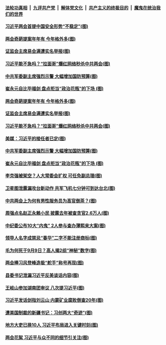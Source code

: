 

####  [法轮功真相](../../../../basic/blob/master/README.md?t=03101731) &nbsp;|&nbsp; [九评共产党](../../../../9ping.md/blob/master/README.md?t=03101731) &nbsp;|&nbsp; [解体党文化](../../../../jtdwh.md/blob/master/README.md?t=03101731)  &nbsp;|&nbsp; [共产主义的终极目的](../../../../gczydzjmd.md/blob/master/README.md?t=03101731) &nbsp;|&nbsp; [魔鬼在统治我们的世界](../../../../mgztzwmdsj.md/blob/master/README.md?t=03101731) 

#### [习近平两会首提中国安全形势“不稳定”(图)](../pages/p2/965096.md?t=03101731) 

#### [两会奇葩提案年年有 今年格外多(图)](../pages/p2/964779.md?t=03101731) 

#### [证监会主席易会满遭实名举报(图)](../pages/p2/965070.md?t=03101731) 

#### [习近平能不急吗？“拉面哥”爆红网络秒杀中共两会(图)](../pages/p2/965035.md?t=03101731) 

#### [中共军委副主席强烈示警 大幅增加国防预算(图)](../pages/p2/965010.md?t=03101731) 

#### [崔永元自比毕福剑 盘点拒当“政治花瓶”的下场 (图)](../pages/p2/964987.md?t=03101731) 

#### [两会奇葩提案年年有 今年格外多(图)](../pages/p2/964779.md?t=03101731) 

#### [证监会主席易会满遭实名举报(图)](../pages/p2/965070.md?t=03101731) 

#### [习近平能不急吗？“拉面哥”爆红网络秒杀中共两会(图)](../pages/p2/965035.md?t=03101731) 

#### [美媒：习近平的接任者已定(图)](../pages/p2/965053.md?t=03101731) 

#### [中共军委副主席强烈示警 大幅增加国防预算(图)](../pages/p2/965010.md?t=03101731) 

#### [崔永元自比毕福剑 盘点拒当“政治花瓶”的下场 (图)](../pages/p2/964987.md?t=03101731) 

#### [李克强被架空？人大常委会扩权 可任免副总理(图)](../pages/p2/964979.md?t=03101731) 

#### [卫星图泄露漏攻台新动作 共军飞机七分钟可到达台北(图)](../pages/p2/964980.md?t=03101731) 

#### [中共两会上为何有男性服务员为高官倒茶？(图)](../pages/p2/964895.md?t=03101731) 

#### [周强点名赵正永赖小民 披露去年被查贪官2.6万人(图)](../pages/p2/964952.md?t=03101731) 

#### [中纪委公布10大“内鬼” 2人参与查办薄熙来大案(图)](../pages/p2/964931.md?t=03101731) 

#### [领导人名字成禁忌“春华”二字不能注册商标(图)](../pages/p2/964877.md?t=03101731) 

#### [毛为何死于9月9日？高人揭2组“神秘”数字(图)](../pages/p2/964880.md?t=03101731) 

#### [两会捧习风登峰造极“舵手”称号再现(图)](../pages/p2/964875.md?t=03101731) 

#### [县委书记泄漏习近平反美谈话内容(图)](../pages/p2/964864.md?t=03101731) 

#### [王岐山参加湖南团审议 八次提习近平(图)](../pages/p2/964758.md?t=03101731) 

#### [习近平发话剑指刘云山 内蒙矿业腐败倒查20年(图)](../pages/p2/964774.md?t=03101731) 

#### [遭美国制裁的新疆书记：习创两大“奇迹”(图)](../pages/p2/964764.md?t=03101731) 

#### [地方大吏已换10人 习近平布局进入关键时刻(图)](../pages/p2/964730.md?t=03101731) 

#### [两会花絮 习近平与众不同的细节引关注(图)](../pages/p2/964676.md?t=03101731) 

